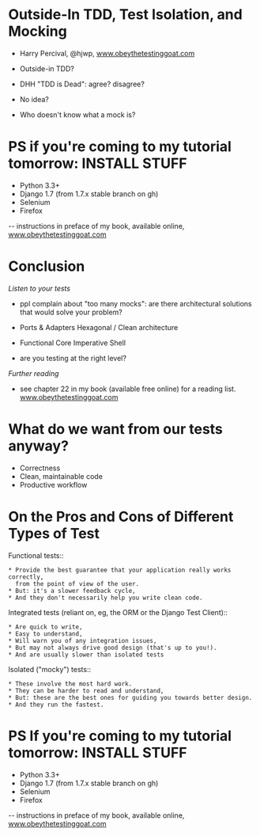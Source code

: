 Outside-In TDD, Test Isolation, and Mocking
===========================================

* Harry Percival, @hjwp, www.obeythetestinggoat.com

* Outside-in TDD?

* DHH "TDD is Dead":  agree? disagree?

* No idea?

* Who doesn't know what a mock is?





 # PS if you're coming to my tutorial tomorrow:  **INSTALL STUFF**

 * Python 3.3+
 * Django 1.7 (from 1.7.x stable branch on gh)
 * Selenium
 * Firefox

 -- instructions in preface of my book, available online,
    www.obeythetestinggoat.com


































Conclusion
==========

*Listen to your tests*

- ppl complain about "too many mocks": are there architectural solutions that
  would solve your problem?

- Ports & Adapters Hexagonal / Clean architecture
- Functional Core Imperative Shell

- are you testing at the right level?

*Further reading*

- see chapter 22 in my book (available free online) for a reading list.
  www.obeythetestinggoat.com








































# What do we want from our tests anyway?

* Correctness
* Clean, maintainable code
* Productive workflow












































# On the Pros and Cons of Different Types of Test

Functional tests::

    * Provide the best guarantee that your application really works correctly,
      from the point of view of the user.
    * But: it's a slower feedback cycle,
    * And they don't necessarily help you write clean code.

Integrated tests (reliant on, eg, the ORM or the Django Test Client)::

    * Are quick to write,
    * Easy to understand,
    * Will warn you of any integration issues,
    * But may not always drive good design (that's up to you!).
    * And are usually slower than isolated tests

Isolated ("mocky") tests::

    * These involve the most hard work.
    * They can be harder to read and understand,
    * But: these are the best ones for guiding you towards better design.
    * And they run the fastest.













# PS If you're coming to my tutorial tomorrow:  **INSTALL STUFF**

* Python 3.3+
* Django 1.7 (from 1.7.x stable branch on gh)
* Selenium
* Firefox

-- instructions in preface of my book, available online, 
   www.obeythetestinggoat.com



















